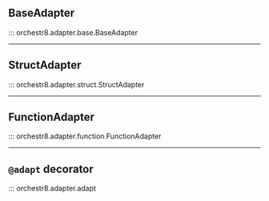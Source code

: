 ## BaseAdapter

::: orchestr8.adapter.base.BaseAdapter

---

## StructAdapter

::: orchestr8.adapter.struct.StructAdapter

---

## FunctionAdapter

::: orchestr8.adapter.function.FunctionAdapter

---

## `@adapt` decorator

::: orchestr8.adapter.adapt
